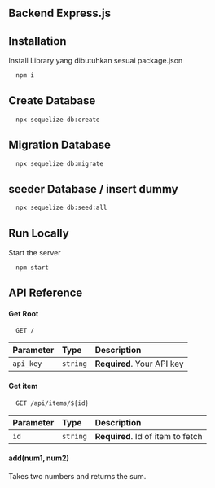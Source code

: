 

## Backend Express.js


## Installation

Install Library yang dibutuhkan sesuai package.json

```bash
  npm i
```
    
## Create Database
```bash
  npx sequelize db:create
```
## Migration Database
  
```bash
  npx sequelize db:migrate
```
## seeder Database / insert dummy 
  
```bash
  npx sequelize db:seed:all
```
  

  
## Run Locally


Start the server

```bash
  npm start
```


## API Reference

#### Get Root

```http
  GET /
```

| Parameter | Type     | Description                |
| :-------- | :------- | :------------------------- |
| `api_key` | `string` | **Required**. Your API key |

#### Get item

```http
  GET /api/items/${id}
```

| Parameter | Type     | Description                       |
| :-------- | :------- | :-------------------------------- |
| `id`      | `string` | **Required**. Id of item to fetch |

#### add(num1, num2)

Takes two numbers and returns the sum.

